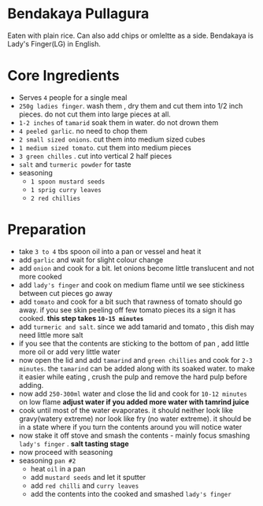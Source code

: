 # Bendakaya Pullagura
Eaten with plain rice. Can also add chips or omleltte as a side. Bendakaya is Lady's Finger(LG) in English.

# Core Ingredients
- Serves `4` people for a single meal
- `250g ladies finger`. wash them , dry them and cut them into 1/2 inch pieces. do not cut them into large pieces at all.
- `1-2 inches` of `tamarid` soak them in water. do not drown them
- `4 peeled garlic`. no need to chop them
- `2 small sized onions`. cut them into medium sized cubes
- `1 medium sized tomato`. cut them into medium pieces
- `3 green chilles` . cut into vertical 2 half pieces
- `salt` and `turmeric powder` for taste
- seasoning
   - `1 spoon mustard seeds`
   - `1 sprig curry leaves`
   - `2 red chillies`
 
# Preparation
- take `3 to 4` tbs spoon oil into a pan or vessel and heat it
- add `garlic` and wait for slight colour change
- add `onion` and cook for a bit. let onions become little translucent and not more cooked
- add `lady's finger` and cook on medium flame until we  see stickiness between cut pieces go away
- add `tomato` and cook for a bit such that rawness of tomato should go away. if you see skin peeling off few tomato pieces its a sign it has cooked. **this step takes `10-15 minutes`**
- add `turmeric and salt`. since we add tamarid and tomato , this dish may need little more salt
- if you see that the contents are sticking to the bottom of pan , add little more oil or add very little water 
- now open the lid and add `tamarind` and `green chillies` and cook for `2-3 minutes`. the `tamarind` can be added along with its soaked water. to make it easier while eating , crush the pulp and remove the hard pulp before adding.
- now add `250-300ml` water and close the lid and cook for `10-12 minutes` on low flame **adjust water if you added more water with tamrind juice**
- cook until most of the water evaporates. it should neither look like gravy(watery extreme) nor look like fry (no water extreme). it should be in a state where if you turn the contents around you will notice water
- now stake it off stove and smash the contents - mainly focus smashing `lady's finger` . **salt tasting stage**
- now proceed with seasoning
- seasoning `pan #2`
    - heat `oil` in a pan
    - add `mustard seeds` and let it sputter
    - add `red chilli` and `curry leaves`
    - add the contents into the cooked and smashed `lady's finger` 
